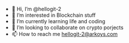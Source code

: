 - 👋 Hi, I’m @hellogit-2
- 👀 I’m interested in Blockchain stuff
- 🌱 I’m currently learning life and coding
- 💞️ I’m looking to collaborate on crypto porjects
- 📫 How to reach me hellogit-2@arkoys.com

<!---
hellogit-2/hellogit-2 is a ✨ special ✨ repository because its `README.md` (this file) appears on your GitHub profile.
You can click the Preview link to take a look at your changes.
--->
